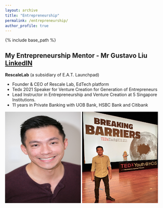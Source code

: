 ```yaml
---
layout: archive
title: "Entrepreneurship"
permalink: /entrepreneurship/
author_profile: true
---
```


{% include base_path %}

## My Entrepreneurship Mentor - Mr Gustavo Liu [LinkedIN](https://www.linkedin.com/in/gustavoliu/)
**RescaleLab** (a subsidiary of E.A.T. Launchpad)
* Founder & CEO of Rescale Lab, EdTech platform
* Tedx 2021 Speaker for Venture Creation for Generation of Entrepreneurs
* Lead Instructor in Entrepreneurship and Venture Creation at 5 Singapore Institutions.
* 11 years in Private Banking with UOB Bank, HSBC Bank and Citibank

<img src="/images/Gus.jpg" height="300px" width="250px"> <img src="/images/Gus2.jpg" height="300px" width="250px">
